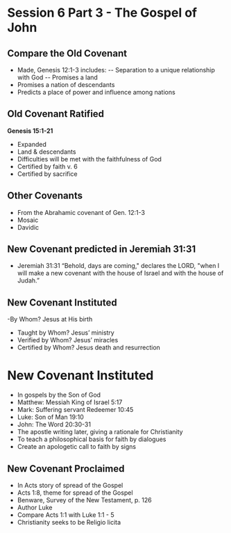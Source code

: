 # Session 6 Part 3 - The Gospel of John

## Compare the Old Covenant
- Made, Genesis 12:1-3 includes:
-- Separation to a unique relationship with God
-- Promises a land
- Promises a nation of descendants
- Predicts a place of power and influence among nations

## Old Covenant Ratified
**Genesis 15:1-21**  
- Expanded
- Land & descendants
- Difficulties will be met with the faithfulness of God
- Certified by faith v. 6
- Certified by sacrifice

## Other Covenants
- From the Abrahamic covenant of Gen. 12:1-3
- Mosaic
- Davidic

## New Covenant predicted in Jeremiah 31:31
- Jeremiah 31:31 “Behold, days are coming," declares the LORD, "when I will
make a new covenant with the house of Israel and with the house of Judah.”

## New Covenant Instituted
-By Whom? Jesus at His birth
- Taught by Whom? Jesus’ ministry
- Verified by Whom? Jesus’ miracles
- Certified by Whom? Jesus death and resurrection

# New Covenant Instituted
- In gospels by the Son of God
- Matthew: Messiah King of Israel 5:17
- Mark: Suffering servant Redeemer 10:45
- Luke: Son of Man 19:10
- John: The Word 20:30-31
- The apostle writing later, giving a rationale for Christianity
- To teach a philosophical basis for faith by dialogues
- Create an apologetic call to faith by signs
## New Covenant Proclaimed
- In Acts story of spread of the Gospel
- Acts 1:8, theme for spread of the Gospel
- Benware, Survey of the New Testament, p. 126
- Author Luke
- Compare Acts 1:1 with Luke 1:1 - 5
- Christianity seeks to be Religio licita

